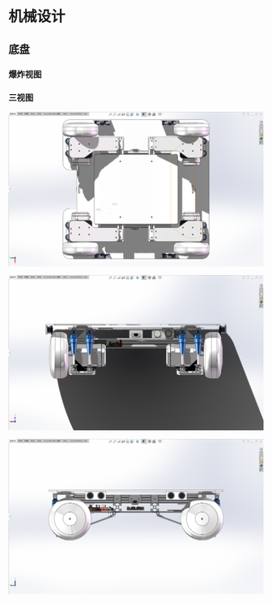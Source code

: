 # 机械设计

## 底盘

### 爆炸视图

### 三视图

![up](./images/d7cc6d28e83335f2f90504936ccbf61.png)

![down](./images/e09e28fd443f567dc0d534841a105c3.png)

![left](./images/f27bd4b2448630de830fdd1c847ffa6.png)
